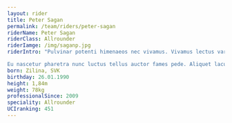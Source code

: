 ```yaml
---
layout: rider
title: Peter Sagan
permalink: /team/riders/peter-sagan
riderName: Peter Sagan
riderClass: Allrounder
riderIamge: /img/saganp.jpg
riderIntro: "Pulvinar potenti himenaeos nec vivamus. Vivamus lectus varius conubia dolor nulla dignissim pretium. Gravida eu sem fusce amet mi dui. Quis litora blandit vel a vestibulum proin senectus penatibus.

Eu nascetur pharetra nunc luctus tellus auctor fames pede. Aliquet lacus posuere porttitor maximus. Ad netus consectetur inceptos suscipit sollicitudin viverra gravida molestie."
born: Zilina, SVK
birthday: 26.01.1990
height: 1,84m
weight: 78kg
professionalSince: 2009
speciality: Allrounder
UCIranking: 451
---
```

